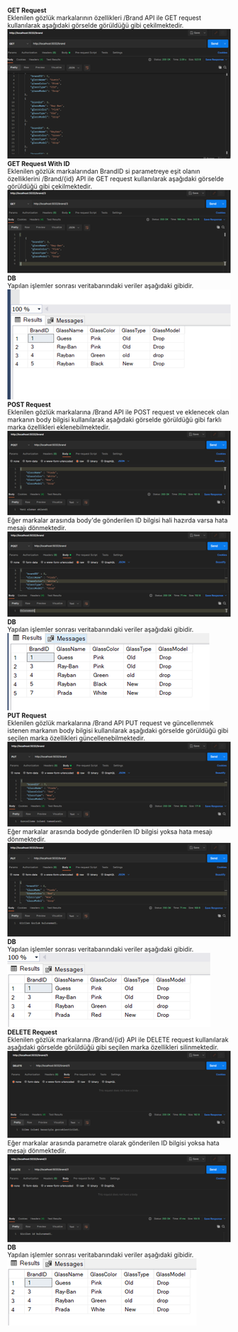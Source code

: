 **GET Request**<br/>
Eklenilen gözlük markalarının özellikleri /Brand API ile GET request kullanılarak aşağıdaki görselde görüldüğü gibi çekilmektedir.
![text](https://github.com/AKBANK-Patika-FullStack-Bootcamp/DenizKoparan_Homeworks/blob/main/Week4/ScreenShots/get1.png)
<br/>
**GET Request With ID**<br/>
Eklenilen gözlük markalarından BrandID si parametreye eşit olanın özelliklerini /Brand/{id} API ile GET request kullanılarak aşağıdaki görselde görüldüğü gibi çekilmektedir.
![text](https://github.com/AKBANK-Patika-FullStack-Bootcamp/DenizKoparan_Homeworks/blob/main/Week4/ScreenShots/getWithID.PNG)
<br/>
**DB**<br/>
Yapılan işlemler sonrası veritabanındaki veriler aşağıdaki gibidir.
<br/>
![text](https://github.com/AKBANK-Patika-FullStack-Bootcamp/DenizKoparan_Homeworks/blob/main/Week4/ScreenShots/db1.PNG)
<br/>
**POST Request**<br/>
Eklenilen gözlük markalarına /Brand API ile POST request ve eklenecek olan markanın body bilgisi kullanılarak aşağıdaki görselde görüldüğü gibi farklı marka özellikleri eklenebilmektedir.
![text](https://github.com/AKBANK-Patika-FullStack-Bootcamp/DenizKoparan_Homeworks/blob/main/Week4/ScreenShots/postSuccess.PNG)
Eğer markalar arasında body'de gönderilen ID bilgisi hali hazırda varsa hata mesajı dönmektedir.
![text](https://github.com/AKBANK-Patika-FullStack-Bootcamp/DenizKoparan_Homeworks/blob/main/Week4/ScreenShots/postWrong.PNG)
<br/>
**DB**<br/>
Yapılan işlemler sonrası veritabanındaki veriler aşağıdaki gibidir.
<br/>
![text](https://github.com/AKBANK-Patika-FullStack-Bootcamp/DenizKoparan_Homeworks/blob/main/Week4/ScreenShots/db2.PNG)
<br/>
**PUT Request**<br/>
Eklenilen gözlük markalarına /Brand API PUT request ve güncellenmek istenen markanın body bilgisi kullanılarak aşağıdaki görselde görüldüğü gibi seçilen marka özellikleri güncellenebilmektedir.
![text](https://github.com/AKBANK-Patika-FullStack-Bootcamp/DenizKoparan_Homeworks/blob/main/Week4/ScreenShots/putSuccess.PNG)
Eğer markalar arasında bodyde gönderilen ID bilgisi yoksa hata mesajı dönmektedir.
![text](https://github.com/AKBANK-Patika-FullStack-Bootcamp/DenizKoparan_Homeworks/blob/main/Week4/ScreenShots/putWrong.PNG)
<br/>
**DB**<br/>
Yapılan işlemler sonrası veritabanındaki veriler aşağıdaki gibidir.
<br/>
![text](https://github.com/AKBANK-Patika-FullStack-Bootcamp/DenizKoparan_Homeworks/blob/main/Week4/ScreenShots/db4.PNG)
<br/>
**DELETE Request**<br/>
Eklenilen gözlük markalarına /Brand/{id} API ile DELETE request kullanılarak aşağıdaki görselde görüldüğü gibi seçilen marka özellikleri silinmektedir.
![text](https://github.com/AKBANK-Patika-FullStack-Bootcamp/DenizKoparan_Homeworks/blob/main/Week4/ScreenShots/deleteSuccess.PNG)
Eğer markalar arasında parametre olarak gönderilen ID bilgisi yoksa hata mesajı dönmektedir.
![text](https://github.com/AKBANK-Patika-FullStack-Bootcamp/DenizKoparan_Homeworks/blob/main/Week4/ScreenShots/deleteWrong.PNG)
**DB**<br/>
Yapılan işlemler sonrası veritabanındaki veriler aşağıdaki gibidir.
<br/>
![text](https://github.com/AKBANK-Patika-FullStack-Bootcamp/DenizKoparan_Homeworks/blob/main/Week4/ScreenShots/db3.PNG)
<br/>

